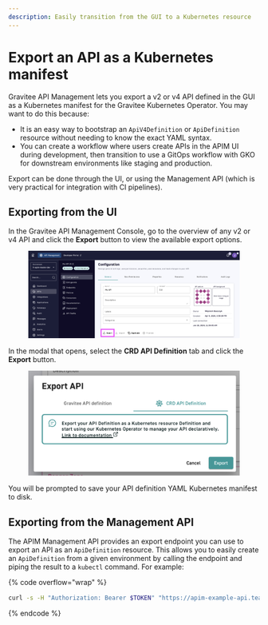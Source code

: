 ```yaml
---
description: Easily transition from the GUI to a Kubernetes resource
---
```


# Export an API as a Kubernetes manifest

Gravitee API Management lets you export a v2 or v4 API defined in the GUI as a Kubernetes manifest for the Gravitee Kubernetes Operator. You may want to do this because:

* It is an easy way to bootstrap an `ApiV4Definition` or `ApiDefinition` resource without needing to know the exact YAML syntax.
* You can create a workflow where users create APIs in the APIM UI during development, then transition to use a GitOps workflow with GKO for downstream environments like staging and production.

Export can be done through the UI, or using the Management API (which is very practical for integration with CI pipelines).

## Exporting from the UI

In the Gravitee API Management Console, go to the overview of any v2 or v4 API and click the **Export** button to view the available export options.

<figure><img src="../.gitbook/assets/image (2).png" alt=""><figcaption></figcaption></figure>

In the modal that opens, select the **CRD API Definition** tab and click the **Export** button.

<figure><img src="../.gitbook/assets/image (1) (1).png" alt=""><figcaption></figcaption></figure>

You will be prompted to save your API definition YAML Kubernetes manifest to disk.

## Exporting from the Management API

The APIM Management API provides an export endpoint you can use to export an API as an `ApiDefinition` resource. This allows you to easily create an `ApiDefinition` from a given environment by calling the endpoint and piping the result to a `kubectl` command. For example:

{% code overflow="wrap" %}
```sh
curl -s -H "Authorization: Bearer $TOKEN" "https://apim-example-api.team-gko.gravitee.xyz/management/organizations/DEFAULT/environments/DEFAULT/apis/$API_ID/crd" | kubectl apply -f -
```
{% endcode %}
